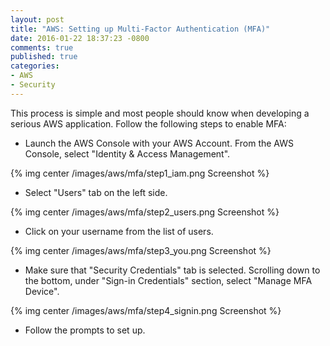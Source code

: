 ```yaml
---
layout: post
title: "AWS: Setting up Multi-Factor Authentication (MFA)"
date: 2016-01-22 18:37:23 -0800
comments: true
published: true
categories: 
- AWS
- Security
---
```


This process is simple and most people should know when developing a serious AWS application. Follow the following steps to enable MFA:

* Launch the AWS Console with your AWS Account. From the AWS Console, select "Identity & Access Management".

{% img center /images/aws/mfa/step1_iam.png Screenshot %}

* Select "Users" tab on the left side.

{% img center /images/aws/mfa/step2_users.png Screenshot %}

* Click on your username from the list of users.

{% img center /images/aws/mfa/step3_you.png Screenshot %}

* Make sure that "Security Credentials" tab is selected. Scrolling down to the bottom, under "Sign-in Credentials" section, select "Manage MFA Device". 

{% img center /images/aws/mfa/step4_signin.png Screenshot %}

* Follow the prompts to set up.


